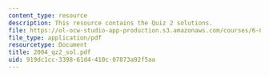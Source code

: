 ```yaml
---
content_type: resource
description: This resource contains the Quiz 2 solutions.
file: https://ol-ocw-studio-app-production.s3.amazonaws.com/courses/6-801-machine-vision-fall-2004/919dc1cc339861d4410c07873a92f5aa_2004_qz2_sol.pdf
file_type: application/pdf
resourcetype: Document
title: 2004_qz2_sol.pdf
uid: 919dc1cc-3398-61d4-410c-07873a92f5aa
---
```

